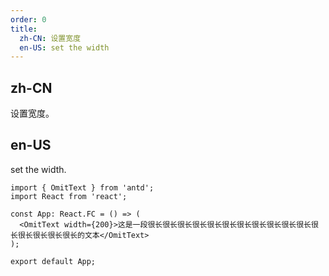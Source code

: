 ```yaml
---
order: 0
title:
  zh-CN: 设置宽度
  en-US: set the width
---
```


## zh-CN

设置宽度。

## en-US

set the width.

```tsx
import { OmitText } from 'antd';
import React from 'react';

const App: React.FC = () => (
  <OmitText width={200}>这是一段很长很长很长很长很长很长很长很长很长很长很长很长很长很长很长很长的文本</OmitText>
);

export default App;
```
